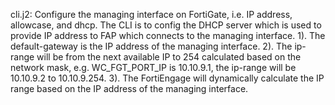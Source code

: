 


cli.j2: Configure the managing interface on FortiGate, i.e. IP address, allowcase, and dhcp. 
    The CLI is to config the DHCP server which is used to provide IP address to FAP which connects to the managing interface.
    1). The default-gateway is the IP address of the managing interface.
    2). The ip-range will be from the next available IP to 254 calculated based on the network mask, e.g. WC_FGT_PORT_IP is 10.10.9.1, the ip-range will be 10.10.9.2 to 10.10.9.254.
    3). The FortiEngage will dynamically calculate the IP range based on the IP address of the managing interface. 
